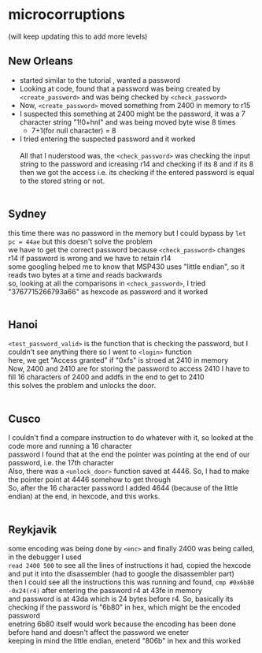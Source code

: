 # microcorruptions
(will keep updating this to add more levels)

## New Orleans
* started similar to the tutorial , wanted a password
* Looking at code, found that a password was being created by ```<create_password>``` and was being checked by ```<check_password>```
* Now, ```<create_password>``` moved something from 2400 in memory to r15
* I suspected this something at 2400 might be the password, it was a 7 character string "1!0+hnI" and was being moved byte wise 8 times
  * 7+1(for null character) = 8
* I tried entering the suspected password and it worked<br><br>
All that I nuderstood was, the ```<check_password>``` was checking the input string to the password and icreasing r14 and checking if its 8 and if its 8<br>
then we got the access i.e. its checking if the entered password is equal to the stored string or not.<br><br>

## Sydney
this time there was no password in the memory but I could bypass by ```let pc = 44ae``` but this doesn't solve the problem<br>
we have to get the correct password because ```<check_password>``` changes r14 if password is wrong and we have to retain r14<br>
some googling helped me to know that MSP430 uses "little endian", so it reads two bytes at a time and reads backwards<br>
so, looking at all the comparisons in ```<check_password>```, I tried "3767715266793a66" as hexcode as password and it worked<br><br>

## Hanoi
```<test_password_valid>``` is the function that is checking the password, but I couldn't see anything there so I went to ```<login>``` function<br>
here, we get "Access granted" if "0xfs" is stroed at 2410 in memory<br>
Now, 2400 and 2410 are for storing the password to access 2410 I have to fill 16 characters of 2400 and addfs in the end to get to 2410<br>
this solves the problem and unlocks the door.<br><br>

## Cusco
I couldn't find a compare instruction to do whatever with it, so looked at the code more and running a 16 character<br>
password I found that at the end the pointer was pointing at the end of our password, i.e. the 17th character<br>
Also, there was a ```<unlock_door>``` function saved at 4446. So, I had to make the pointer point at 4446 somehow to get through<br>
So, after the 16 character password I added 4644 (because of the little endian) at the end, in hexcode, and this works.<br><br>

## Reykjavik
some encoding was being done by ```<enc>``` and finally 2400 was being called, in the debugger I used<br>
```read 2400 500``` to see all the lines of instructions it had, copied the hexcode and put it into the disassembler (had to google the disassembler part)<br>
then I could see all the instructions this was running and found, ```cmp #0x6b80 -0x24(r4)``` after entering the password r4 at 43fe in memory<br>
and password is at 43da which is 24 bytes before r4. So, basically its checking if the password is "6b80" in hex, which might be the encoded password<br>
enetring 6b80 itself would work because the encoding has been done before hand and doesn't affect the password we eneter<br>
keeping in mind the little endian, eneterd "806b" in hex and this worked<br><br>
